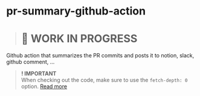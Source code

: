 # pr-summary-github-action

> # 🚧 WORK IN PROGRESS

Github action that summarizes the PR commits and posts it to notion, slack,
github comment, ...

> **! IMPORTANT**  
> When checking out the code, make sure to use the `fetch-depth: 0` option. [Read more](https://github.com/actions/checkout?tab=readme-ov-file#fetch-all-history-for-all-tags-and-branches)

